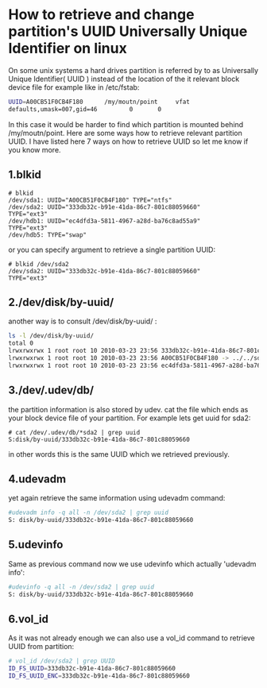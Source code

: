 # How to retrieve and change partition's UUID Universally Unique Identifier on linux

On some unix systems a hard drives partition is referred by to as Universally Unique Identifier( UUID ) instead of the location of the it relevant block device file for example like in /etc/fstab:

```bash
UUID=A00CB51F0CB4F180      /my/moutn/point     vfat    
defaults,umask=007,gid=46         0       0
```

In this case it would be harder to find which partition is mounted behind /my/moutn/point. Here are some ways how to retrieve relevant partition UUID. I have listed here 7 ways on how to retrieve UUID so let me know if you know more.


## 1.blkid

```
# blkid
/dev/sda1: UUID="A00CB51F0CB4F180" TYPE="ntfs"
/dev/sda2: UUID="333db32c-b91e-41da-86c7-801c88059660" 
TYPE="ext3"
/dev/hdb1: UUID="ec4dfd3a-5811-4967-a28d-ba76c8ad55a9" 
TYPE="ext3"
/dev/hdb5: TYPE="swap"
```

or you can specify argument to retrieve a single partition UUID:

```
# blkid /dev/sda2
/dev/sda2: UUID="333db32c-b91e-41da-86c7-801c88059660" 
TYPE="ext3"
```

## 2./dev/disk/by-uuid/
another way is to consult /dev/disk/by-uuid/ :

```bash
ls -l /dev/disk/by-uuid/
total 0
lrwxrwxrwx 1 root root 10 2010-03-23 23:56 333db32c-b91e-41da-86c7-801c88059660 -> ../../sda2
lrwxrwxrwx 1 root root 10 2010-03-23 23:56 A00CB51F0CB4F180 -> ../../sda1
lrwxrwxrwx 1 root root 10 2010-03-23 23:56 ec4dfd3a-5811-4967-a28d-ba76c8ad55a9 -> ../../hdb1
```

## 3./dev/.udev/db/
the partition information is also stored by udev. cat the file which ends as your block device file of your partition. For example lets get uuid for sda2:
```
# cat /dev/.udev/db/*sda2 | grep uuid
S:disk/by-uuid/333db32c-b91e-41da-86c7-801c88059660
```

in other words this is the same UUID which we retrieved previously.

## 4.udevadm
yet again retrieve the same information using udevadm command:
```bash
#udevadm info -q all -n /dev/sda2 | grep uuid
S: disk/by-uuid/333db32c-b91e-41da-86c7-801c88059660
```

## 5.udevinfo
Same as previous command now we use udevinfo which actually 'udevadm info':
```bash
#udevinfo -q all -n /dev/sda2 | grep uuid
S: disk/by-uuid/333db32c-b91e-41da-86c7-801c88059660
```

## 6.vol_id
As it was not already enough we can also use a vol_id command to retrieve UUID from partition:
```bash
# vol_id /dev/sda2 | grep UUID
ID_FS_UUID=333db32c-b91e-41da-86c7-801c88059660
ID_FS_UUID_ENC=333db32c-b91e-41da-86c7-801c88059660
```